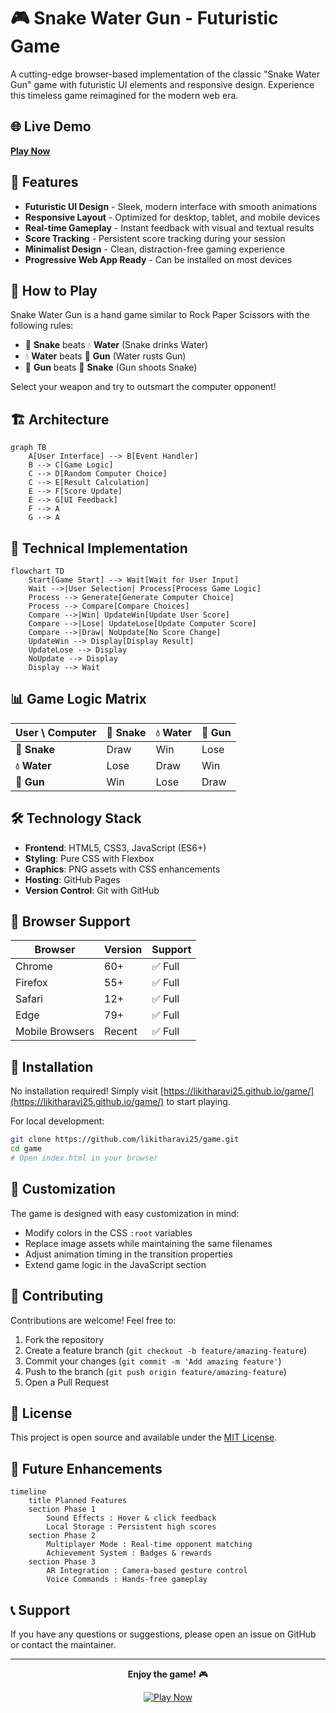 # 🎮 Snake Water Gun - Futuristic Game

A cutting-edge browser-based implementation of the classic "Snake Water Gun" game with futuristic UI elements and responsive design. Experience this timeless game reimagined for the modern web era.

## 🌐 Live Demo

**[Play Now](https://likitharavi25.github.io/game/)**

## 🚀 Features

- **Futuristic UI Design** - Sleek, modern interface with smooth animations  
- **Responsive Layout** - Optimized for desktop, tablet, and mobile devices  
- **Real-time Gameplay** - Instant feedback with visual and textual results  
- **Score Tracking** - Persistent score tracking during your session  
- **Minimalist Design** - Clean, distraction-free gaming experience  
- **Progressive Web App Ready** - Can be installed on most devices  

## 🎯 How to Play

Snake Water Gun is a hand game similar to Rock Paper Scissors with the following rules:

- 🐍 **Snake** beats 💧 **Water** (Snake drinks Water)  
- 💧 **Water** beats 🔫 **Gun** (Water rusts Gun)  
- 🔫 **Gun** beats 🐍 **Snake** (Gun shoots Snake)  

Select your weapon and try to outsmart the computer opponent!

## 🏗️ Architecture

```mermaid
graph TB
    A[User Interface] --> B[Event Handler]
    B --> C[Game Logic]
    C --> D[Random Computer Choice]
    C --> E[Result Calculation]
    E --> F[Score Update]
    E --> G[UI Feedback]
    F --> A
    G --> A
````

## 🧩 Technical Implementation

```mermaid
flowchart TD
    Start[Game Start] --> Wait[Wait for User Input]
    Wait -->|User Selection| Process[Process Game Logic]
    Process --> Generate[Generate Computer Choice]
    Process --> Compare[Compare Choices]
    Compare -->|Win| UpdateWin[Update User Score]
    Compare -->|Lose| UpdateLose[Update Computer Score]
    Compare -->|Draw| NoUpdate[No Score Change]
    UpdateWin --> Display[Display Result]
    UpdateLose --> Display
    NoUpdate --> Display
    Display --> Wait
```

## 📊 Game Logic Matrix

| User \ Computer | 🐍 Snake | 💧 Water | 🔫 Gun |
| --------------- | -------- | -------- | ------ |
| **🐍 Snake**    | Draw     | Win      | Lose   |
| **💧 Water**    | Lose     | Draw     | Win    |
| **🔫 Gun**      | Win      | Lose     | Draw   |

## 🛠️ Technology Stack

* **Frontend**: HTML5, CSS3, JavaScript (ES6+)
* **Styling**: Pure CSS with Flexbox
* **Graphics**: PNG assets with CSS enhancements
* **Hosting**: GitHub Pages
* **Version Control**: Git with GitHub

## 📱 Browser Support

| Browser         | Version | Support |
| --------------- | ------- | ------- |
| Chrome          | 60+     | ✅ Full  |
| Firefox         | 55+     | ✅ Full  |
| Safari          | 12+     | ✅ Full  |
| Edge            | 79+     | ✅ Full  |
| Mobile Browsers | Recent  | ✅ Full  |

## 🔧 Installation

No installation required! Simply visit [https://likitharavi25.github.io/game/](https://likitharavi25.github.io/game/) to start playing.

For local development:

```bash
git clone https://github.com/likitharavi25/game.git
cd game
# Open index.html in your browser
```

## 🎨 Customization

The game is designed with easy customization in mind:

* Modify colors in the CSS `:root` variables
* Replace image assets while maintaining the same filenames
* Adjust animation timing in the transition properties
* Extend game logic in the JavaScript section

## 🤝 Contributing

Contributions are welcome! Feel free to:

1. Fork the repository
2. Create a feature branch (`git checkout -b feature/amazing-feature`)
3. Commit your changes (`git commit -m 'Add amazing feature'`)
4. Push to the branch (`git push origin feature/amazing-feature`)
5. Open a Pull Request

## 📄 License

This project is open source and available under the [MIT License](LICENSE).

## 🌟 Future Enhancements

```mermaid
timeline
    title Planned Features
    section Phase 1
        Sound Effects : Hover & click feedback
        Local Storage : Persistent high scores
    section Phase 2
        Multiplayer Mode : Real-time opponent matching
        Achievement System : Badges & rewards
    section Phase 3
        AR Integration : Camera-based gesture control
        Voice Commands : Hands-free gameplay
```

## 📞 Support

If you have any questions or suggestions, please open an issue on GitHub or contact the maintainer.

---

<div align="center">

**Enjoy the game!** 🎮

[![Play Now](https://img.shields.io/badge/Play-Now-brightgreen?style=for-the-badge)](https://likitharavi25.github.io/game/)

</div>
